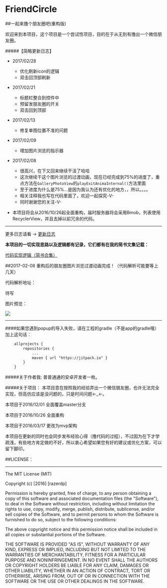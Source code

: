 # FriendCircle
##一起来撸个朋友圈吧(重构版)

欢迎来到本项目，这个项目是一个尝试性项目，目的在于从无到有撸出一个微信朋友圈。</br>

#####【简略更新日志】
 - 2017/02/28
    + 优化刷新icon的逻辑
    + 双击回顶部刷新

 - 2017/02/21
    + 标题栏整合到控件中
    + 预留发朋友圈的开关
    + 双击回到顶部

 - 2017/02/13
    + 修复单图位置不准的问题

 - 2017/02/09
    + 增加图片浏览的指示器

 - 2017/02/08
    + 很高兴，在下又回来继续干活了哈哈
    + 这次继续干这个图片浏览的过渡动画，现在已经完成到75%的进度了，重点方法在`GalleryPhotoView`的`playExitAnimaInternal()`方法里面
    + 至于进度为什么是75%...是因为我认为还有优化的地方，，所以。。。。
    + 相关注释我也写在代码里面了，欢迎一起探究-V-
    + 同时谢谢您的关注-V-

 - 本项目将会从2016/10/26起全面重构，届时服务器将会采用Bmob，列表使用RecyclerView，并且去掉以前冗余的代码。

---

更多日志请看 → [更新日志](https://github.com/razerdp/FriendCircle/blob/master/UPDATE_LOG.md)

**本项目的一切实现思路以及逻辑都有记录，它们都有在我的简书文集记载：**

[代码实现逻辑（简书合集）](http://www.jianshu.com/notebooks/3224048/latest)


##2017-02-08
重构后的朋友圈图片浏览过渡动画完成！（代码解析可能要等上几天）

代码解析地址：

待写

图片预览：

![](https://github.com/razerdp/FriendCirclePreview/blob/master/img/2017-02-08%E5%9B%BE%E7%89%87%E9%80%80%E5%87%BA%E5%8A%A8%E7%94%BB.gif)

***

####如果您遇到popup的导入失败，请在工程的gradle（不是app的gradle哦）加上这句话：

```xml
	allprojects {
		repositories {
			...
			maven { url "https://jitpack.io" }
		}
	}
```


#####关于作者我:
普普通通的安卓开发者一枚。

#####关于项目：
本项目意在按照我的经验弄出一个微信朋友圈，也许无法完全实现，但高仿应该是没问题的，只是时间问题←_←。

本项目于2016/12/01 全面覆盖master分支

本项目于2016/10/26 全面重构

本项目于2016/03/17 更改为mvp架构



本项目在更新的同时也会同步发布经验心得（撸代码的过程），不过因为在下才学疏浅，有些地方肯定做的不好，所以衷心希望如果您有好的建议或优化方案，可以留下脚印。

##LICENSE：
***
The MIT License (MIT)

Copyright (c) [2016] [razerdp]

Permission is hereby granted, free of charge, to any person obtaining a copy of this software and associated documentation files (the "Software"), to deal in the Software without restriction, including without limitation the rights to use, copy, modify, merge, publish, distribute, sublicense, and/or sell copies of the Software, and to permit persons to whom the Software is furnished to do so, subject to the following conditions:

The above copyright notice and this permission notice shall be included in all copies or substantial portions of the Software.

THE SOFTWARE IS PROVIDED "AS IS", WITHOUT WARRANTY OF ANY KIND, EXPRESS OR IMPLIED, INCLUDING BUT NOT LIMITED TO THE WARRANTIES OF MERCHANTABILITY, FITNESS FOR A PARTICULAR PURPOSE AND NONINFRINGEMENT. IN NO EVENT SHALL THE AUTHORS OR COPYRIGHT HOLDERS BE LIABLE FOR ANY CLAIM, DAMAGES OR OTHER LIABILITY, WHETHER IN AN ACTION OF CONTRACT, TORT OR OTHERWISE, ARISING FROM, OUT OF OR IN CONNECTION WITH THE SOFTWARE OR THE USE OR OTHER DEALINGS IN THE SOFTWARE.



